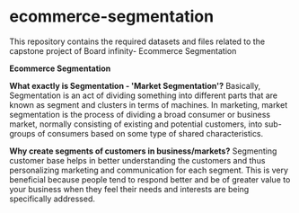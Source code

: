 # ecommerce-segmentation
This repository contains the required datasets and files related to the capstone project of Board infinity- Ecommerce Segmentation

**Ecommerce Segmentation**

**What exactly is Segmentation - 'Market Segmentation'?**
Basically, Segmentation is an act of dividing something into different parts that are known as segment and clusters in terms of machines.
In marketing, market segmentation is the process of dividing a broad consumer or business market, normally consisting of existing and potential customers, into sub-groups of consumers based on some type of shared characteristics.

**Why create segments of customers in business/markets?**
Segmenting customer base helps in better understanding the customers and thus personalizing marketing and communication for each segment. This is very beneficial because people tend to respond better and be of greater value to your business when they feel their needs and interests are being specifically addressed.


